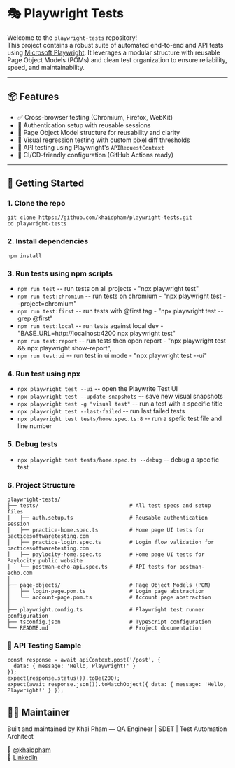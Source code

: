 # 🎭 Playwright Tests

Welcome to the `playwright-tests` repository!  
This project contains a robust suite of automated end-to-end and API tests using [Microsoft Playwright](https://playwright.dev/). It leverages a modular structure with reusable Page Object Models (POMs) and clean test organization to ensure reliability, speed, and maintainability.

---

## 📦 Features

- ✅ Cross-browser testing (Chromium, Firefox, WebKit)
- 🔐 Authentication setup with reusable sessions
- 🔄 Page Object Model structure for reusability and clarity
- 📸 Visual regression testing with custom pixel diff thresholds
- 🔗 API testing using Playwright's `APIRequestContext`
- 🚦 CI/CD-friendly configuration (GitHub Actions ready)

---

## 🚀 Getting Started

### 1. Clone the repo
```
git clone https://github.com/khaidpham/playwright-tests.git
cd playwright-tests
```

### 2. Install dependencies
```
npm install
```

### 3. Run tests using npm scripts

- `npm run test` -- run tests on all projects - "npx playwright test"
- `npm run test:chromium` -- run tests on chromium - "npx playwright test --project=chromium"
- `npm run test:first` -- run tests with @first tag - "npx playwright test --grep @first"
- `npm run test:local` -- run tests against local dev - "BASE_URL=http://localhost:4200 npx playwright test"
- `npm run test:report` -- run tests then open report - "npx playwright test && npx playwright show-report",
- `npm run test:ui` -- run test in ui mode - "npx playwright test --ui"

### 4. Run test using npx
- `npx playwright test --ui` -- open the Playwrite Test UI
- `npx playwright test --update-snapshots` -- save new visual snapshots 
- `npx playwright test -g "visual test"` -- run a test with a specific title
- `npx playwright test --last-failed` -- run last failed tests
- `npx playwright test tests/home.spec.ts:8` -- run a spefic test file and line number

### 5. Debug tests
- `npx playwright test tests/home.spec.ts --debug` -- debug a specific test 

### 6. Project Structure
```
playwright-tests/
├── tests/                             # All test specs and setup files
│   ├── auth.setup.ts                  # Reusable authentication session
│   ├── practice-home.spec.ts          # Home page UI tests for pacticesoftwaretesting.com
│   ├── practice-login.spec.ts         # Login flow validation for pacticesoftwaretesting.com
│   ├── paylocity-home.spec.ts         # Home page UI tests for Paylocity public website
│   └── postman-echo-api.spec.ts       # API tests for postman-echo.com
│
├── page-objects/                      # Page Object Models (POM)
│   ├── login-page.pom.ts              # Login page abstraction
│   └── account-page.pom.ts            # Account page abstraction
│
├── playwright.config.ts               # Playwright test runner configuration
├── tsconfig.json                      # TypeScript configuration
└── README.md                          # Project documentation
```

### 🔗 API Testing Sample
```
const response = await apiContext.post('/post', {
  data: { message: 'Hello, Playwright!' }
});
expect(response.status()).toBe(200);
expect(await response.json()).toMatchObject({ data: { message: 'Hello, Playwright!' } });
```
## 👨‍💻 Maintainer
Built and maintained by Khai Pham —
QA Engineer | SDET | Test Automation Architect

💼 [@khaidpham](https://github.com/khaidpham)  
🔗 [LinkedIn](https://www.linkedin.com/in/khaidpham/)

